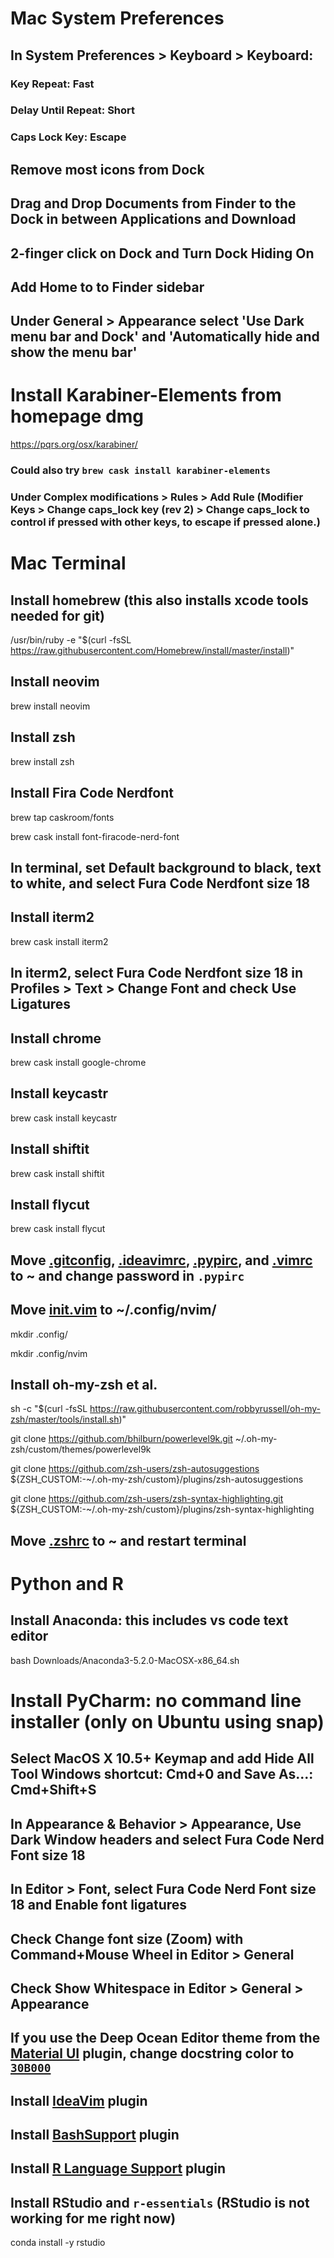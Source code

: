 # Mac System Preferences
## In System Preferences > Keyboard > Keyboard:
### Key Repeat: Fast
### Delay Until Repeat: Short
### Caps Lock Key: Escape
## Remove most icons from Dock
## Drag and Drop Documents from Finder to the Dock in between Applications and Download
## 2-finger click on Dock and Turn Dock Hiding On
## Add Home to to Finder sidebar
## Under General > Appearance select 'Use Dark menu bar and Dock' and 'Automatically hide and show the menu bar'

# Install Karabiner-Elements from homepage dmg
https://pqrs.org/osx/karabiner/
### Could also try `brew cask install karabiner-elements`
### Under Complex modifications > Rules > Add Rule (Modifier Keys > Change caps_lock key (rev 2) > Change caps_lock to control if pressed with other keys, to escape if pressed alone.)

# Mac Terminal 
## Install homebrew (this also installs xcode tools needed for git)
/usr/bin/ruby -e "$(curl -fsSL https://raw.githubusercontent.com/Homebrew/install/master/install)"

## Install neovim
brew install neovim

## Install zsh
brew install zsh


## Install Fira Code Nerdfont
brew tap caskroom/fonts

brew cask install font-firacode-nerd-font

## In terminal, set Default background to black, text to white, and select Fura Code Nerdfont size 18

## Install iterm2
brew cask install iterm2

## In iterm2, select Fura Code Nerdfont size 18 in Profiles > Text > Change Font and check Use Ligatures

## Install chrome
brew cask install google-chrome

## Install keycastr
brew cask install keycastr

## Install shiftit
brew cask install shiftit

## Install flycut
brew cask install flycut

## Move [.gitconfig](https://raw.githubusercontent.com/marskar/biof309_fall2018/master/setup/.gitconfig), [.ideavimrc](https://raw.githubusercontent.com/marskar/biof309_fall2018/master/setup/.ideavimrc), [.pypirc](https://raw.githubusercontent.com/marskar/biof309_fall2018/master/setup/.pypirc), and [.vimrc](https://raw.githubusercontent.com/marskar/biof309_fall2018/master/setup/.vimrc) to ~ and change password in `.pypirc`

## Move [init.vim](https://raw.githubusercontent.com/marskar/biof309_fall2018/master/setup/init.vim) to ~/.config/nvim/
mkdir .config/

mkdir .config/nvim

## Install oh-my-zsh et al.

sh -c "$(curl -fsSL https://raw.githubusercontent.com/robbyrussell/oh-my-zsh/master/tools/install.sh)"

git clone https://github.com/bhilburn/powerlevel9k.git ~/.oh-my-zsh/custom/themes/powerlevel9k

git clone https://github.com/zsh-users/zsh-autosuggestions ${ZSH_CUSTOM:-~/.oh-my-zsh/custom}/plugins/zsh-autosuggestions

git clone https://github.com/zsh-users/zsh-syntax-highlighting.git ${ZSH_CUSTOM:-~/.oh-my-zsh/custom}/plugins/zsh-syntax-highlighting

## Move [.zshrc](https://raw.githubusercontent.com/marskar/biof309_fall2018/master/setup/.zshrc) to ~ and restart terminal

# Python and R

## Install Anaconda: this includes vs code text editor
bash Downloads/Anaconda3-5.2.0-MacOSX-x86_64.sh

# Install PyCharm: no command line installer (only on Ubuntu using snap)
## Select MacOS X 10.5+ Keymap and add Hide All Tool Windows shortcut: Cmd+0 and Save As...: Cmd+Shift+S
## In Appearance & Behavior > Appearance, Use Dark Window headers and select Fura Code Nerd Font size 18
## In Editor > Font, select Fura Code Nerd Font size 18 and Enable font ligatures
## Check Change font size (Zoom) with Command+Mouse Wheel in Editor > General
## Check Show Whitespace in Editor > General > Appearance
## If you use the Deep Ocean Editor theme from the [Material UI](https://www.material-theme.com/) plugin, change docstring color to [`30B000`](https://www.beautycolorcode.com/30b000)
## Install [IdeaVim](https://github.com/JetBrains/ideavim) plugin
## Install [BashSupport](https://plugins.jetbrains.com/plugin/4230-bashsupport) plugin
## Install [R Language Support](http://holgerbrandl.github.io/r4intellij/) plugin

## Install RStudio and `r-essentials` (RStudio is not working for me right now)
conda install -y rstudio
